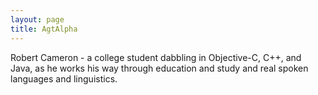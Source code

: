 ```yaml
---
layout: page
title: AgtAlpha
---
```




Robert Cameron - a college student dabbling in Objective-C, C++, and Java, as he works his way through education and study and real spoken languages and linguistics.

